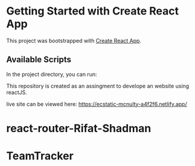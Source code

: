 # Getting Started with Create React App

This project was bootstrapped with [Create React App](https://github.com/facebook/create-react-app).

## Available Scripts

In the project directory, you can run:

This repository is created as an assingment to develope an website using reactJS.

live site can be viewed here: https://ecstatic-mcnulty-a4f2f6.netlify.app/
# react-router-Rifat-Shadman
# TeamTracker
